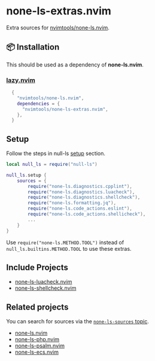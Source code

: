 # none-ls-extras.nvim

Extra sources for
[nvimtools/none-ls.nvim](https://github.com/nvimtools/none-ls.nvim).

## 📦 Installation

This should be used as a dependency of **none-ls.nvim**.

### [lazy.nvim](https://github.com/folke/lazy.nvim)

```lua
  {
    "nvimtools/none-ls.nvim",
    dependencies = {
      "nvimtools/none-ls-extras.nvim",
    },
  }
```

## Setup

Follow the steps in null-ls [setup](https://github.com/nvimtools/none-ls.nvim?tab=readme-ov-file#setup) section.

```lua
local null_ls = require("null-ls")

null_ls.setup {
    sources = {
        require("none-ls.diagnostics.cpplint"),
        require("none-ls.diagnostics.luacheck"),
        require("none-ls.diagnostics.shellcheck"),
        require("none-ls.formatting.jq"),
        require("none-ls.code_actions.eslint"),
        require("none-ls.code_actions.shellicheck"),
        ...
    }
}
```

Use `require("none-ls.METHOD.TOOL")` instead of `null_ls.builtins.METHOD.TOOL` to use these extras.

## Include Projects

- [none-ls-luacheck.nvim](https://github.com/gbprod/none-ls-luacheck.nvim)
- [none-ls-shellcheck.nvim](https://github.com/gbprod/none-ls-shellcheck.nvim)

## Related projects

You can search for sources via the [`none-ls-sources` topic](https://github.com/topics/none-ls-sources).

- [none-ls.nvim](https://github.com/nvimtools/none-ls.nvim)
- [none-ls-php.nvim](https://github.com/gbprod/none-ls-php.nvim)
- [none-ls-psalm.nvim](https://github.com/gbprod/none-ls-psalm.nvim)
- [none-ls-ecs.nvim](https://github.com/gbprod/none-ls-ecs.nvim)

